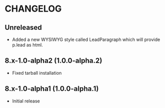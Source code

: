 # CHANGELOG

## Unreleased
* Added a new WYSIWYG style called LeadParagraph which will provide p.lead as html.

## 8.x-1.0-alpha2 (1.0.0-alpha.2)
* Fixed tarball installation

## 8.x-1.0-alpha1 (1.0.0-alpha.1)
* Initial release
